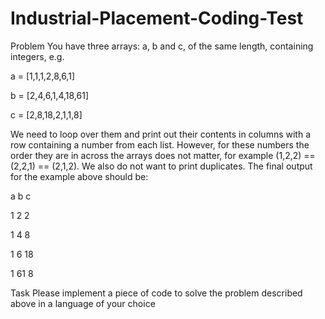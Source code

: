 # Industrial-Placement-Coding-Test
Problem
You have three arrays: a, b and c, of the same length, containing integers, e.g.

a = [1,1,1,2,8,6,1]

b = [2,4,6,1,4,18,61]

c = [2,8,18,2,1,1,8]


We need to loop over them and print out their contents in columns with a row containing a number 
from each list. However, for these numbers the order they are in across the arrays does not matter, for 
example (1,2,2) == (2,2,1) == (2,1,2). We also do not want to print duplicates. The final output for the 
example above should be:

 a b c
 
 1 2 2
 
 1 4 8
 
 1 6 18
 
 1 61 8
 
Task
Please implement a piece of code to solve the problem described above in a language of your choice
